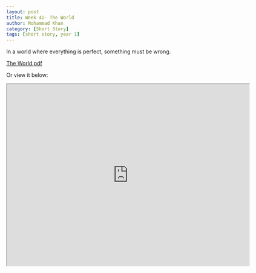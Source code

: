 ```yaml
---
layout: post
title: Week 41- The World
author: Mohammad Khan
category: [Short Story]
tags: [short story, year 1]
---
```

In a world where everything is perfect, something must be wrong.




<p><a href="https://drive.google.com/file/d/1flfJbQ6C6TL1EesOI7AVVBcnTtRauLzb/view?usp=sharing">
The World.pdf</a></p>


Or view it below: 
<iframe src="https://drive.google.com/file/d/1flfJbQ6C6TL1EesOI7AVVBcnTtRauLzb/preview" width="640" height="480" allow="autoplay"></iframe>